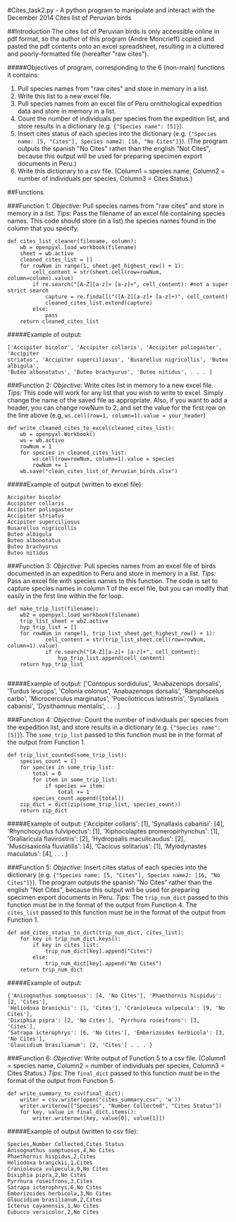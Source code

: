 #Cites_task2.py - A python program to manipulate and interact with the December 2014 Cites list of Peruvian birds 

##Introduction
The cites list of Peruvian birds is only accessible online in pdf format, so the author 
of this program (Andre Moncrieff) copied and pasted the pdf contents onto an excel 
spreadsheet, resulting in a cluttered and poorly-formatted file (hereafter "raw cites").

#####Objectives of program, corresponding to the 6 (non-main) functions it contains:
1. Pull species names from "raw cites" and store in memory in a list.
2. Write this list to a new excel file.
3. Pull species names from an excel file of Peru ornithological expedition data
and store in memory in a list.
4. Count the number of individuals per species from the expedition list, and store 
results in a dictionary (e.g. `{"Species name": [5]}`).
5. Insert cites status of each species into the dictionary 
(e.g. `{"Species name: [5, "Cites"], Species name2: [16, "No Cites"]}`). (The program 
outputs the spanish "No Cites" rather than the english "Not Cites", because this output
will be used for preparing specimen export documents in Peru.)
6. Write this dictionary to a csv file. (Column1 = species name, Column2 = number of 
individuals per species, Column3 = Cites Status.)


##Functions 

###Function 1:
*Objective:* Pull species names from "raw cites" and store in memory in a list.
*Tips:* Pass the filename of an excel file containing species names. This code should 
store (in a list) the species names found in the column that you specify.
```
def cites_list_cleaner(filename, column):
    wb = openpyxl.load_workbook(filename)
    sheet = wb.active
    cleaned_cites_list = []
    for rowNum in range(1, sheet.get_highest_row() + 1):
        cell_content = str(sheet.cell(row=rowNum, column=column).value)
        if re.search("[A-Z][a-z]+ [a-z]+", cell_content): #not a super strict search
            capture = re.findall("([A-Z][a-z]+ [a-z]+)", cell_content)
            cleaned_cites_list.extend(capture)
        else:
            pass
    return cleaned_cites_list
```
#####Example of output:
```
['Accipiter bicolor', 'Accipiter collaris', 'Accipiter poliogaster', 'Accipiter 
striatus', 'Accipiter superciliosus', 'Busarellus nigricollis', 'Buteo albigula', 
'Buteo albonotatus', 'Buteo brachyurus', 'Buteo nitidus', . . . ]
```
    
###Function 2:
*Objective:* Write cites list in memory to a new excel file.
*Tips:* This code will work for any list that you wish to write to excel. Simply
change the name of the saved file as appropriate. Also, if you want to add a header,
you can change rowNum to 2, and set the value for the first row on the line above 
(e.g, `ws.cell(row=1, column=1).value = your_header`)
```
def write_cleaned_cites_to_excel(cleaned_cites_list):
    wb = openpyxl.Workbook()
    ws = wb.active
    rowNum = 1
    for species in cleaned_cites_list:
        ws.cell(row=rowNum, column=1).value = species
        rowNum += 1
    wb.save("clean_cites_list_of_Peruvian_birds.xlsx")
```
#####Example of output (written to excel file):
```
Accipiter bicolor
Accipiter collaris
Accipiter poliogaster
Accipiter striatus
Accipiter superciliosus
Busarellus nigricollis
Buteo albigula
Buteo albonotatus
Buteo brachyurus
Buteo nitidus
```

###Function 3:
*Objective:* Pull species names from an excel file of birds documented in an expedition to 
Peru and store in memory in a list.
*Tips:* Pass an excel file with species names to this function. The code is set to 
capture species names in column 1 of the excel file, but you can modify that easily in
the first line within the for loop.
```
def make_trip_list(filename):
    wb2 = openpyxl.load_workbook(filename)
    trip_list_sheet = wb2.active
    hyp_trip_list = []
    for rowNum in range(1, trip_list_sheet.get_highest_row() + 1):
            cell_content = str(trip_list_sheet.cell(row=rowNum, column=1).value)
            if re.search("[A-Z][a-z]+ [a-z]+", cell_content):
                hyp_trip_list.append(cell_content)
    return hyp_trip_list
    
```
#####Example of output:
['Contopus sordidulus', 'Anabazenops dorsalis', 'Turdus leucops', 'Colonia colonus', 
'Anabazenops dorsalis', 'Ramphocelus carbo', 'Microcerculus marginatus', 
'Poecilotriccus latirostris', 'Synallaxis cabanisi', 'Dysithamnus mentalis', . . . ]

###Function 4:
*Objective:* Count the number of individuals per species from the expedition list, and store 
results in a dictionary (e.g. `{"Species name": [5]}`). The `some_trip_list` passed to 
this function must be in the format of the output from Function 1.
```
def trip_list_counted(some_trip_list):
    species_count = []
    for species in some_trip_list:
        total = 0
        for item in some_trip_list:
            if species == item:
                total += 1
        species_count.append([total])
    zip_dict = dict(zip(some_trip_list, species_count))
    return zip_dict
```
#####Example of output: 
{'Accipiter collaris': [1], 'Synallaxis cabanisi': [4], 'Rhynchocyclus fulvipectus': [1], 
'Xiphocolaptes promeropirhynchus': [1], 'Grallaricula flavirostris': [2], 'Hydropsalis 
maculicaudus': [2], 'Muscisaxicola fluviatilis': [4], 'Cacicus solitarius': [1], 
'Myiodynastes maculatus': [4], . . . }

###Function 5:
*Objective:* Insert cites status of each species into the dictionary 
(e.g. `{"Species name: [5, "Cites"], Species name2: [16, "No Cites"]}`). The program 
outputs the spanish "No Cites" rather than the english "Not Cites", because this output
will be used for preparing specimen export documents in Peru. 
*Tips:* The `trip_num_dict` passed to this function must be in the format of the output 
from Function 4. The `cites_list` passed to this function must be in the format of the 
output from Function 1.
```
def add_cites_status_to_dict(trip_num_dict, cites_list):
    for key in trip_num_dict.keys():
        if key in cites_list:
            trip_num_dict[key].append("Cites")
        else:
            trip_num_dict[key].append("No Cites")
    return trip_num_dict
```
#####Example of output:
```
{'Anisognathus somptuosus': [4, 'No Cites'], 'Phaethornis hispidus': [2, 'Cites'], 
'Heliodoxa branickii': [1, 'Cites'], 'Cranioleuca vulpecula': [9, 'No Cites'], 
'Dixiphia pipra': [2, 'No Cites'], 'Pyrrhura roseifrons': [3, 'Cites'], 
'Satrapa icterophrys': [6, 'No Cites'], 'Emberizoides herbicola': [3, 'No Cites'], 
'Glaucidium brasilianum': [2, 'Cites'] . . . }
```

###Function 6:
*Objective:* Write output of Function 5 to a csv file. (Column1 = species name, Column2 = 
number of individuals per species, Column3 = Cites Status.) *Tips:* The `final_dict` 
passed to this function must be in the format of the output from Function 5.
```
def write_summary_to_csv(final_dict):
    writer = csv.writer(open("cites_summary.csv", 'w'))
    writer.writerow(["Species", "Number Collected", "Cites Status"])
    for key, value in final_dict.items():
        writer.writerow([key, value[0], value[1]])
```
#####Example of output (written to csv file):
```
Species,Number Collected,Cites Status
Anisognathus somptuosus,4,No Cites
Phaethornis hispidus,2,Cites
Heliodoxa branickii,1,Cites
Cranioleuca vulpecula,9,No Cites
Dixiphia pipra,2,No Cites
Pyrrhura roseifrons,3,Cites
Satrapa icterophrys,6,No Cites
Emberizoides herbicola,3,No Cites
Glaucidium brasilianum,2,Cites
Icterus cayanensis,1,No Cites
Eubucco versicolor,2,No Cites
```

